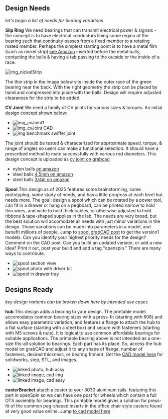 ## Design Needs
_let's begin a list of needs for bearing variations_

**Slip Ring**
We need bearings that can transmit electrical power & signals - the concept is to have electrical conductors lining some region of the bearing such that continuity passes from a fixed member to a rotating mated member.
Perhaps the simplest starting point is to have a metal film (such as nickel strip) [see Amazon](https://amzn.to/3O3jWk5) inserted before the metal balls, contacting the balls & having a tab passing to the outside or the inside of a race.

![img_nickelStrip](https://github.com/user-attachments/assets/3057a57c-8dda-4464-b9a1-925c0ea8b5ea)

The thin strip in the image below sits inside the outer race of the green bearing near the back.  With the right geometry the strip can be placed by hand and compressed into place with the balls.  Design will require adjusted clearances for the strip to be added.


**CV Joint**
We need a family of CV joints for various sizes & torques.  An initial design concept shown below:
 
- ![img_cvJoint1](https://github.com/user-attachments/assets/e40d44a0-eb9c-49f3-9ba4-c8fb6f2997e7)
- ![img_cvJoint CAD](https://d2t1xqejof9utc.cloudfront.net/screenshots/pics/b2e4e40092a922ec214f31ded612c441/original.JPG)
- ![img benchmark swiffer joint](https://d2t1xqejof9utc.cloudfront.net/screenshots/pics/280d5084d4cb519ce68dd8633034b2c8/original.jpg)

The joint should be tested & characterized for approximate speed, torque, & range of angles so users can make a functional selection.  It should have a prescribed method to mate successfully with various rod diameters.  This design concept is uploaded as [cv joint on grabcad](https://grabcad.com/library/cvjoint-1)
* nylon balls [on amazon](https://amzn.to/4hkhH9q)
* steel balls [4.5mm on amazon](https://amzn.to/4qjK8ZK)
* steel balls [3/4in on amazon](https://amzn.to/47aflFX)


**Spool**
This design as of 2025 features some brainstorming, some prototyping, some study of needs, and has a little progress at each level but needs more.  The goal: design a spool which can be rotated by a power tool, can fit in a drawer or hang on a pegboard, can be printed narrow to hold thin wires, and wide to hold thick cables, or otherwise adjusted to hold ribbons & tape-shaped supplies in the lab.  The needs are very broad, but the best solution will accomodate all needs with just minor variations in the design.  Those variations can be made into parameters in a model, and benefit millions of people.  Jump to [spool grabCAD post](https://grabcad.com/library/spool_project-1) to get the version1 models. Can you identify your highest priority needs for the design?  Comment on the CAD post.  Can you build an updated version, or add a new idea?  Print it out, post your build and add a tag "openspin."  There are many ways to contribute.

* ![spool section view](https://d2t1xqejof9utc.cloudfront.net/screenshots/pics/0438a0e05f5334f301a79f4b39c1defc/original.jpg)
* ![spool photo with driver bit](https://d2t1xqejof9utc.cloudfront.net/screenshots/pics/274b944153c46656b22e007dd6a4d66c/original.jpg)
* ![spool in drawer tray](https://d2t1xqejof9utc.cloudfront.net/screenshots/pics/3dde1a4d524aa8c2cd2d6f1241ffa97f/original.jpg)

## Designs Ready

_key design variants can be broken down here by intended use cases_

**hub**
This design adds a bearing to your design. The printable model accomodates common bearing sizes with a press-fit (starting with 608) and allows easy parametric variation, and features a flange to attach the hub to a flat surface (starting with a steel box) and secure with fasteners (starting with M5 screws & nuts).  It is logical to use common affordable bearings for suitable applications.  The printable bearing above is not intended as a one-size fits-all solution to bearings.  Each part has its place.   So, access the hub model on grabCAD and adjust it to any shape of flange, number of fasteners, desired thickness, or bearing fitment.  Get the [CAD model here](https://grabcad.com/library/hub_0-1) for solidworks, step, STL, and images.

- ![linked photo, hub assy](https://d2t1xqejof9utc.cloudfront.net/screenshots/pics/1a4d9a8ec5c7cb4b650467375a733be5/original.jpg)
- ![linked image, cad img](https://d2t1xqejof9utc.cloudfront.net/screenshots/pics/0cf23646a2659c552a9b16fa881fd029/original.JPG)
- ![linked image, cad assy](https://d2t1xqejof9utc.cloudfront.net/screenshots/pics/20a22f48b02a1b4dba5f0afc02ead7f7/original.JPG)

**casterBracket**
attach a caster to your 3030 aluminum rails.  featuring this part in openSpin so we can have one post for wheels which contain a full OTS assembly for bearings.  This printable model gives a solution for press-fit of the common peg-shaped inserts in the office chair style casters found at very good value online. Jump [to cad model here](https://grabcad.com/library/caster-76mm-1)

